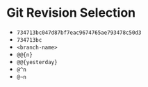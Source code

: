 # Git Revision Selection

- `734713bc047d87bf7eac9674765ae793478c50d3`
- `734713bc`
- `<branch-name>`
- `@@{n}`
- `@@{yesterday}`
- `@^n`
- `@~n`
